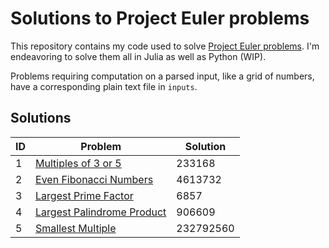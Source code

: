 # Solutions to Project Euler problems

This repository contains my code used to solve [Project Euler problems](https://projecteuler.net/).
I'm endeavoring to solve them all in Julia as well as Python (WIP).

Problems requiring computation on a parsed input, like a grid of numbers, have a corresponding plain text file in `inputs`.

## Solutions

| ID  | Problem  | Solution  |
| --- | -------- | --------- |
|   1 | [Multiples of 3 or 5](https://projecteuler.net/problem=1) | 233168 |
|   2 | [Even Fibonacci Numbers](https://projecteuler.net/problem=2) | 4613732 |
|   3 | [Largest Prime Factor](https://projecteuler.net/problem=3) | 6857 |
|   4 | [Largest Palindrome Product](https://projecteuler.net/problem=4) | 906609 |
|   5 | [Smallest Multiple](https://projecteuler.net/problem=5) | 232792560 |
